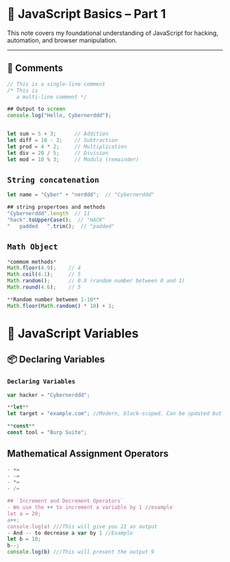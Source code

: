 # 🧠 JavaScript Basics – Part 1

This note covers my foundational understanding of JavaScript for hacking, automation, and browser manipulation.

---

## 📝 Comments

```javascript
// This is a single-line comment
/* This is
   a multi-line comment */

## Output to screen
console.log("Hello, Cybernerddd");


let sum = 5 + 3;      // Addition
let diff = 10 - 2;    // Subtraction
let prod = 4 * 2;     // Multiplication
let div = 20 / 5;     // Division
let mod = 10 % 3;     // Modulo (remainder)
```

## `String concatenation`
```javascript
let name = "Cyber" + "nerddd";  // "Cybernerddd"

## string propertoes and methods
"Cybernerddd".length  // 11
"hack".toUpperCase();  // "HACK"
"   padded   ".trim();  // "padded"

```

## `Math Object`
```javascript
*commom methods*
Math.floor(4.9);    // 4
Math.ceil(4.1);     // 5
Math.random();      // 0.X (random number between 0 and 1)
Math.round(4.6);    // 5

**Random number between 1-10**
Math.floor(Math.random() * 10) + 1;
```

# 🔢 JavaScript Variables

## 📦 Declaring Variables


### `Declaring Variables`
```javascript
var hacker = "Cybernerddd";

**let**
let target = "example.com"; //Modern, block-scoped. Can be updated but not redeclared

**const**
const tool = "Burp Suite";
```

## Mathematical Assignment Operators
```javascript
- +=
- -=
- *=
- /=

## `Increment and Decrement Operators`
- We use the ++ to increment a variable by 1 //example
let a = 20;
a++;
console.log(a) ///This will give you 21 as output
- And -- to decrease a var by 1 //Example
let b = 10;
b--;
console.log(b) ///This will present the output 9

```

